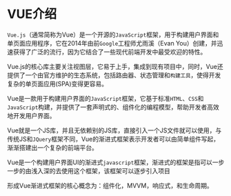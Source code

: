 <h1>VUE介绍</h1>

`Vue.js`（通常简称为Vue）是一个开源的`JavaScript`框架，用于构建用户界面和单页面应用程序，它在2014年由前`Google`工程师尤雨溪（Evan You）创建，并迅速获得了广泛的流行，因为它结合了一些现代前端开发中最受欢迎的特性。

Vue.js的核心库主要关注视图层，它易于上手，集成到现有项目中，同时，Vue还提供了一个由官方维护的生态系统，包括路由器、状态管理和`构建工具`，使得开发复杂的单页面应用(SPA)变得更容易。

Vue是一款用于构建用户界面的`JavaScript`框架，它基于标准`HTML`、`CSS`和`JavaScript`构建，并提供了一套声明式的、组件化的编程模型，帮助开发者高效地开发用户界面。

Vue就是一个JS库，并且无依赖别的JS库，直接引入一个JS文件就可以使用，与传统JS和`JQuery`框架不同，Vue的渐进式框架表示开发者可以由简单组件写起，渐渐搭建出一个复杂的前端平台。

Vue是一个构建用户界面UI的渐进式`javascript`框架，渐进式的框架是指可以一步一步的由浅入深的去使用这个框架，该框架可以逐步引入项目

形成Vue渐进式框架的核心概念为：组件化，MVVM，响应式，和生命周期。